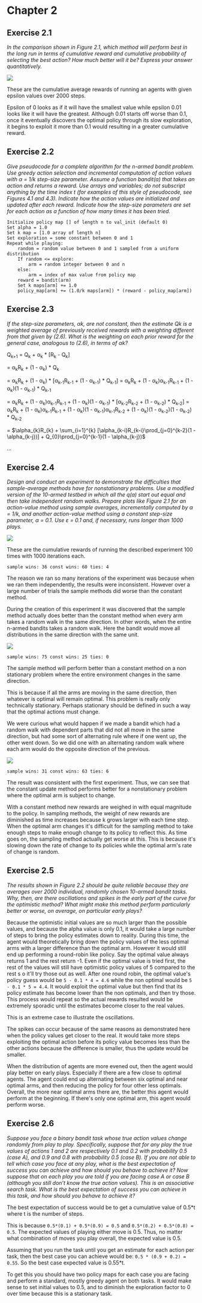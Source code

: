 # Chapter 2

## Exercise 2.1
*In the comparison shown in Figure 2.1, which method will
perform best in the long run in terms of cumulative reward and cumulative
probability of selecting the best action? How much better will it be? Express
your answer quantitatively.*

![](figs/Exercise_2.1.png)

These are the cumulative average rewards of running an agents with given epsilon values over 2000 steps.

Epsilon of 0 looks as if it will have the smallest value while epsilon 0.01 looks like it will have the greatest. Although 0.01 starts off worse than 0.1, once it eventually discovers the optimal policy through its slow exploration, it begins to exploit it more than 0.1 would resulting in a greater cumulative reward.

## Exercise 2.2
*Give pseudocode for a complete algorithm for the n-armed
bandit problem. Use greedy action selection and incremental computation of
action values with α = 1/k step-size parameter. Assume a function bandit(a) that takes an action and returns a reward. Use arrays and variables; do not subscript anything by the time index t (for examples of this style of pseudocode, see Figures 4.1 and 4.3). Indicate how the action values are initialized
and updated after each reward. Indicate how the step-size parameters are set
for each action as a function of how many times it has been tried.*


```
Initialize policy map [] of length n to val_init (default 0)
Set alpha = 1.0
Set k map = [1.0 array of length n]
Set exploration = some constant between 0 and 1
Repeat while playing:
    random = random value between 0 and 1 sampled from a uniform distribution
    If random <= explore:
        arm = random integer between 0 and n
    else:
        arm = index of max value from policy map
    reward = bandit(arm)
    Set k maps[arm] += 1.0
    policy_map[arm] += (1.0/k maps[arm]) * (reward - policy_map[arm])
```

## Exercise 2.3
*If the step-size parameters, αk, are not constant, then the estimate Qk is a weighted average of previously received rewards with a weighting
different from that given by (2.6). What is the weighting on each prior reward
for the general case, analogous to (2.6), in terms of αk?*

Q<sub>k+1</sub> = Q<sub>k</sub> + &alpha;<sub>k</sub> * [R<sub>k</sub> - Q<sub>k</sub>]

= &alpha;<sub>k</sub>R<sub>k</sub> + (1 - &alpha;<sub>k</sub>) * Q<sub>k</sub>

= &alpha;<sub>k</sub>R<sub>k</sub> + (1 - &alpha;<sub>k</sub>) * [&alpha;<sub>k-1</sub>R<sub>k-1</sub> + (1 - &alpha;<sub>k-1</sub>) * Q<sub>k-1</sub>]
= &alpha;<sub>k</sub>R<sub>k</sub> + (1 - &alpha;<sub>k</sub>)&alpha;<sub>k-1</sub>R<sub>k-1</sub> + (1 - &alpha;<sub>k</sub>)(1 - &alpha;<sub>k-1</sub>) * Q<sub>k-1</sub>

= &alpha;<sub>k</sub>R<sub>k</sub> + (1 - &alpha;<sub>k</sub>)&alpha;<sub>k-1</sub>R<sub>k-1</sub> + (1 - &alpha;<sub>k</sub>)(1 - &alpha;<sub>k-1</sub>) * [&alpha;<sub>k-2</sub>R<sub>k-2</sub> + (1 - &alpha;<sub>k-2</sub>) * Q<sub>k-2</sub>]
= &alpha;<sub>k</sub>R<sub>k</sub> + (1 - &alpha;<sub>k</sub>)&alpha;<sub>k-1</sub>R<sub>k-1</sub> + (1 - &alpha;<sub>k</sub>)(1 - &alpha;<sub>k-1</sub>)&alpha;<sub>k-1</sub>R<sub>k-2</sub> + (1 - &alpha;<sub>k</sub>)(1 - &alpha;<sub>k-2</sub>)(1 - &alpha;<sub>k-2</sub>) * Q<sub>k-2</sub>

= $\alpha_{k}R_{k} + \sum_{i=1}^{k} [\alpha_{k-i}R_{k-i}\prod_{j=0}^{k-2}(1 - \alpha_{k-j})] + Q_{0}\prod_{j=0}^{k-1}(1 - \alpha_{k-j})$

 ...


## Exercise 2.4
*Design and conduct an experiment to demonstrate the difficulties that sample-average methods have for nonstationary
problems. Use a modified version of the 10-armed testbed in which all the
q(a) start out equal and then take independent random walks. Prepare plots
like Figure 2.1 for an action-value method using sample averages, incrementally computed by α = 1/k, and another action-value method using a constant
step-size parameter, α = 0.1. Use ε = 0.1 and, if necessary, runs longer than
1000 plays.*

![](figs/Exercise_2.4.png)

These are the cumulative rewards of running the described experiment 100 times with 1000 iterations each.

```sample wins: 36 const wins: 60 ties: 4```

The reason we ran so many iterations of the experiment was because when we ran them independently, the results were inconsistent. However over a large number of trials the sample methods did worse than the constant method.

During the creation of this experiment it was discovered that the sample method actually does better than the constant method when every arm takes a random walk in the same direction. In other words, when the entire n-armed bandits takes a random walk. Here the bandit would move all distributions in the same direction with the same unit.

![](figs/Exercise_2.4_1.png)

```sample wins: 75 const wins: 25 ties: 0```

The sample method will perform better than a constant method on a non stationary problem where the entire environment changes in the same direction.

This is because if all the arms are moving in the same direction, then whatever is optimal will remain optimal. This problem is really only technically stationary. Perhaps stationary should be defined in such a way that the optimal actions must change.

We were curious what would happen if we made a bandit which had a random walk with dependent parts that did not all move in the same direction, but had some sort of alternating rule where if one went up, the other went down. So we did one with an alternating random walk where each arm would do the opposite direction of the previous.

![](figs/Exercise_2.4_2.png)

```sample wins: 31 const wins: 63 ties: 6```

The result was consistent with the first experiment. Thus, we can see that the constant update method performs better for a nonstationary problem where the optimal arm is subject to change.

With a constant method new rewards are weighed in with equal magnitude to the policy. In sampling methods, the weight of new rewards are diminished as time increases because k grows larger with each time step. When the optimal arm changes it's difficult for the sampling method to take enough steps to make enough change to its policy to reflect this. As time goes on, the sampling method actually get worse at this. This is because it's slowing down the rate of change to its policies while the optimal arm's rate of change is random.


## Exercise 2.5
*The results shown in Figure 2.2 should be quite reliable because they are averages over 2000 individual, randomly chosen 10-armed bandit tasks. Why, then, are there oscillations and spikes in the early part of
the curve for the optimistic method? What might make this method perform
particularly better or worse, on average, on particular early plays?*

Because the optimistic initial values are so much larger than the possible values, and because the alpha value is only 0.1, it would take a large number of steps to bring the policy estimates down to reality. During this time, the agent would theoretically bring down the policy values of the less optimal arms with a larger difference than the optimal arm. However it would still end up performing a round-robin like policy. Say the optimal value always returns 1 and the rest return -1. Even if the optimal value is tried first, the rest of the values will still have optimistic policy values of 5 compared to the rest s o it'll try those out as well. After one round robin, the optimal value's policy guess would be `5 - 0.1 * 4 = 4.6` while the non optimal would be `5 - 0.1 * 5 = 4.4`. It would exploit the optimal value but then find that its policy estimate has become lower than the non optimals, and then try those. This process would repeat so the actual rewards resulted would be extremely sporadic until the estimates become closer to the real values.

This is an extreme case to illustrate the oscillations.

The spikes can occur because of the same reasons as demonstrated here when the policy values get closer to the real. It would take more steps exploiting the optimal action before its policy value becomes less than the other actions because the difference is smaller, thus the update would be smaller.

When the distribution of agents are more evened out, then the agent would play better on early plays. Especially if there are a few close to optimal agents. The agent could end up alternating between six optimal and near optimal arms, and then reducing the policy for four other less optimals. Overall, the more near optimal arms there are, the better this agent would perform at the beginning. If there's only one optimal arm, this agent would perform worse.


## Exercise 2.6
*Suppose you face a binary bandit task whose true action values change randomly from play to play. Specifically, suppose that for any play the true values of actions 1 and 2 are respectively 0.1 and 0.2 with probability 0.5
(case A), and 0.9 and 0.8 with probability 0.5 (case B). If you are not able to
tell which case you face at any play, what is the best expectation of success
you can achieve and how should you behave to achieve it? Now suppose that
on each play you are told if you are facing case A or case B (although you still
don’t know the true action values). This is an associative search task. What
is the best expectation of success you can achieve in this task, and how should
you behave to achieve it?*

The best expectation of success would be to get a cumulative value of 0.5*t where t is the number of steps.

This is because `0.5*(0.1) + 0.5*(0.9) = 0.5` and `0.5*(0.2) + 0.5*(0.8) = 0.5`. The expected values of playing either move is 0.5. Thus, no matter what combination of moves you play overall, the expected value is 0.5.

Assuming that you run the task until you get an estimate for each action per task, then the best case you can achieve would be:
`0.5 * (0.9 + 0.2) = 0.55`. So the best case expected value is 0.55*t.

To get this you should have two policy maps for each case you are facing and perform a standard, mostly greedy agent on both tasks. It would make sense to set initial values to 0.5, and to diminish the exploration factor to 0 over time because this is a stationary task.
